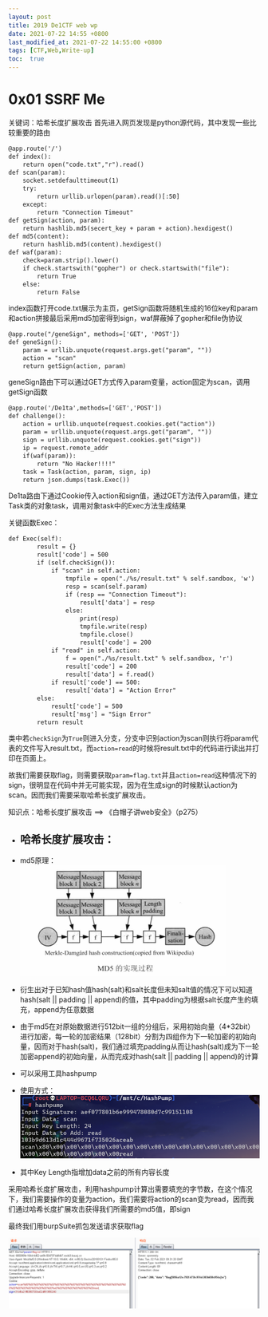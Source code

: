 ```yaml
---
layout: post
title: 2019 De1CTF web wp
date: 2021-07-22 14:55 +0800
last_modified_at: 2021-07-22 14:55:00 +0800
tags: [CTF,Web,Write-up]
toc:  true
---
```

# 0x01 SSRF Me
关键词：哈希长度扩展攻击
首先进入网页发现是python源代码，其中发现一些比较重要的路由

```
@app.route('/') 
def index(): 
    return open("code.txt","r").read() 
def scan(param): 
    socket.setdefaulttimeout(1) 
    try: 
        return urllib.urlopen(param).read()[:50] 
    except: 
        return "Connection Timeout" 
def getSign(action, param): 
    return hashlib.md5(secert_key + param + action).hexdigest() 
def md5(content): 
    return hashlib.md5(content).hexdigest() 
def waf(param): 
    check=param.strip().lower() 
    if check.startswith("gopher") or check.startswith("file"): 
        return True 
    else: 
        return False
```

index函数打开code.txt展示为主页，getSign函数将随机生成的16位key和param和action拼接最后采用md5加密得到sign，waf屏蔽掉了gopher和file伪协议

```
@app.route("/geneSign", methods=['GET', 'POST'])
def geneSign(): 
    param = urllib.unquote(request.args.get("param", "")) 
    action = "scan" 
    return getSign(action, param)
```

geneSign路由下可以通过GET方式传入param变量，action固定为scan，调用getSign函数

```
@app.route('/De1ta',methods=['GET','POST']) 
def challenge(): 
    action = urllib.unquote(request.cookies.get("action")) 
    param = urllib.unquote(request.args.get("param", "")) 
    sign = urllib.unquote(request.cookies.get("sign")) 
    ip = request.remote_addr 
    if(waf(param)): 
        return "No Hacker!!!!" 
    task = Task(action, param, sign, ip) 
    return json.dumps(task.Exec()) 
```

De1ta路由下通过Cookie传入action和sign值，通过GET方法传入param值，建立Task类的对象task，调用对象task中的Exec方法生成结果

关键函数Exec：

```
def Exec(self): 
        result = {}
        result['code'] = 500 
        if (self.checkSign()): 
            if "scan" in self.action: 
                tmpfile = open("./%s/result.txt" % self.sandbox, 'w') 
                resp = scan(self.param) 
                if (resp == "Connection Timeout"): 
                    result['data'] = resp 
                else: 
                    print(resp)
                    tmpfile.write(resp) 
                    tmpfile.close() 
                    result['code'] = 200 
            if "read" in self.action:
                f = open("./%s/result.txt" % self.sandbox, 'r') 
                result['code'] = 200 
                result['data'] = f.read() 
        	if result['code'] == 500:
            	result['data'] = "Action Error" 
        else: 
            result['code'] = 500 
            result['msg'] = "Sign Error" 
        return result
```

类中若`checkSign`为`True`则进入分支，分支中识别action为scan则执行将param代表的文件写入result.txt，而`action=read`的时候将result.txt中的代码进行读出并打印在页面上。

故我们需要获取flag，则需要获取`param=flag.txt`并且`action=read`这种情况下的sign，很明显在代码中并无可能实现，因为在生成sign的时候默认action为scan。因而我们需要采取哈希长度扩展攻击。

知识点：哈希长度扩展攻击 ==> 《白帽子讲web安全》（p275）

* ## 哈希长度扩展攻击：

* md5原理：<img src="https://raw.githubusercontent.com/Heart-1ess/Heart_1ess-s-CTF-Note/master/assets/MD5.png" alt="MD5"  />

* 衍生出对于已知hash值hash(salt)和salt长度但未知salt值的情况下可以知道hash(salt || padding || append)的值，其中padding为根据salt长度产生的填充，append为任意数据

* 由于md5在对原始数据进行512bit一组的分组后，采用初始向量（4*32bit）进行加密，每一轮的加密结果（128bit）分割为四组作为下一轮加密的初始向量，因而对于hash(salt)，我们通过填充padding从而让hash(salt)成为下一轮加密append的初始向量，从而完成对hash(salt || padding || append)的计算

* 可以采用工具hashpump

* 使用方式：![CSRF1](https://raw.githubusercontent.com/Heart-1ess/Heart_1ess-s-CTF-Note/master/assets/CSRF1.png)

* 其中Key Length指增加data之前的所有内容长度

采用哈希长度扩展攻击，利用hashpump计算出需要填充的字节数，在这个情况下，我们需要操作的变量为action，我们需要将action的scan变为read，因而我们通过哈希长度扩展攻击获得我们所需要的md5值，即sign

最终我们用burpSuite抓包发送请求获取flag

![De1CTF1](https://raw.githubusercontent.com/Heart-1ess/Heart_1ess-s-CTF-Note/master/assets/De1CTF1.png)
